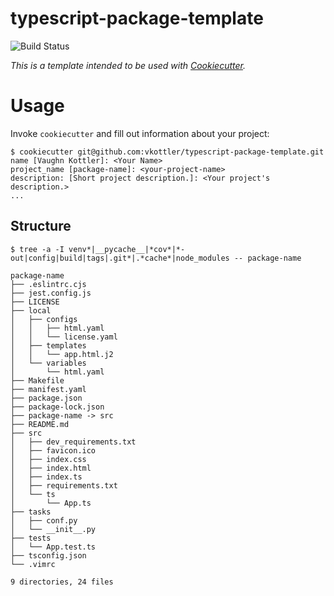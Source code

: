 <!--
    =====================================
    generator=datazen
    version=3.1.0
    hash=c732f2d4e28cff6f72ab3469f5c9441c
    =====================================
-->

# typescript-package-template

![Build Status](https://github.com/vkottler/typescript-package-template/workflows/Build%20Template/badge.svg)

*This is a template intended to be used with
[Cookiecutter](https://github.com/cookiecutter/cookiecutter).*

# Usage

Invoke `cookiecutter` and fill out information about your project:

```
$ cookiecutter git@github.com:vkottler/typescript-package-template.git
name [Vaughn Kottler]: <Your Name>
project_name [package-name]: <your-project-name>
description: [Short project description.]: <Your project's description.>
...
```

## Structure

```
$ tree -a -I venv*|__pycache__|*cov*|*-out|config|build|tags|.git*|.*cache*|node_modules -- package-name

package-name
├── .eslintrc.cjs
├── jest.config.js
├── LICENSE
├── local
│   ├── configs
│   │   ├── html.yaml
│   │   └── license.yaml
│   ├── templates
│   │   └── app.html.j2
│   └── variables
│       └── html.yaml
├── Makefile
├── manifest.yaml
├── package.json
├── package-lock.json
├── package-name -> src
├── README.md
├── src
│   ├── dev_requirements.txt
│   ├── favicon.ico
│   ├── index.css
│   ├── index.html
│   ├── index.ts
│   ├── requirements.txt
│   └── ts
│       └── App.ts
├── tasks
│   ├── conf.py
│   └── __init__.py
├── tests
│   └── App.test.ts
├── tsconfig.json
└── .vimrc

9 directories, 24 files

```

